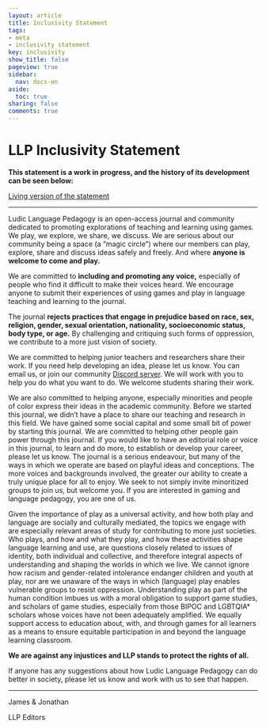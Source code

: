 ```yaml
---
layout: article
title: Inclusivity Statement
tags:
- meta
- inclusivity statement
key: inclusivity
show_title: false
pageview: true
sidebar:
  nav: docs-en
aside:
  toc: true
sharing: false
comments: true
---
```


# LLP Inclusivity Statement

**This statement is a work in progress, and the history of its development can be seen below:**

<a class="button button--success button--rounded button--lg" href="https://docs.google.com/document/d/1Gto9A7xWC-cHuC4d2UDk6U3SN_cHo4IRmfZkxWg6Z_w/edit?usp=sharing"><i class="fa fa-file-text"></i> Living version of the statement </a>

---

Ludic Language Pedagogy is an open-access journal and community dedicated to promoting explorations of teaching and learning using games. We play, we explore, we share, we discuss. We are serious about our community being a space (a “magic circle”) where our members can play, explore, share and discuss ideas safely and freely. And where **anyone is welcome to come and play.**

We are committed to **including and promoting any voice,** especially of people who find it difficult to make their voices heard. We encourage anyone to submit their experiences of using games and play in language teaching and learning to the journal.

The journal **rejects practices that engage in prejudice based on race, sex, religion, gender, sexual orientation, nationality, socioeconomic status, body type, or age.** By challenging and critiquing such forms of oppression, we contribute to a more just vision of society.

We are committed to helping junior teachers and researchers share their work. If you need help developing an idea, please let us know. You can email us, or join our community [Discord server](https://discord.gg/je9QZsnntf). We will work with you to help you do what you want to do. We welcome students sharing their work.

We are also committed to helping anyone, especially minorities and people of color express their ideas in the academic community. Before we started this journal, we didn’t have a place to share our teaching and research in this field. We have gained some social capital and some small bit of power by starting this journal. We are committed to helping other people gain power through this journal. If you would like to have an editorial role or voice in this journal, to learn and do more, to establish or develop your career, please let us know. The journal is a serious endeavour, but many of the ways in which we operate are based on playful ideas and conceptions. The more voices and backgrounds involved, the greater our ability to create a truly unique place for all to enjoy. We seek to not simply invite minoritized groups to join us, but welcome you. If you are interested in gaming and language pedagogy, you are one of us.

Given the importance of play as a universal activity, and how both play and language are socially and culturally mediated, the topics we engage with are especially relevant areas of study for contributing to more just societies. Who plays, and how and what they play, and how these activities shape language learning and use, are questions closely related to issues of identity, both individual and collective, and therefore integral aspects of understanding and shaping the worlds in which we live. We cannot ignore how racism and gender-related intolerance endanger children and youth at play, nor are we unaware of the ways in which (language) play enables vulnerable groups to resist oppression. Understanding play as part of the human condition imbues us with a moral obligation to support game studies, and scholars of game studies, especially from those BIPOC and LGBTQIA* scholars whose voices have not been adequately amplified. We equally support access to education about, with, and through games for all learners as a means to ensure equitable participation in and beyond the language learning classroom.

**We are against any injustices and LLP stands to protect the rights of all.**

If anyone has any suggestions about how Ludic Language Pedagogy can do better in society, please let us know and work with us to see that happen.

---
James & Jonathan

LLP Editors
